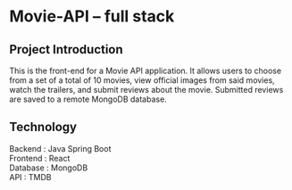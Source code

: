 # Movie-API – full stack


## Project Introduction
This is the front-end for a Movie API application. It allows users to choose from a set of a total of 10 movies, view official images from said movies, watch the trailers, and submit reviews about the movie. Submitted reviews are saved to a remote MongoDB database.

## Technology
Backend  : Java Spring Boot
<br>
Frontend : React
<br>
Database : MongoDB
<br>
API      : TMDB
